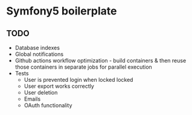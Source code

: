 # Symfony5 boilerplate

## TODO

* Database indexes
* Global notifications
* Github actions workflow optimization - build containers & then reuse those containers in separate jobs for parallel execution
* Tests
  * User is prevented login when locked locked
  * User export works correctly
  * User deletion
  * Emails
  * OAuth functionality
